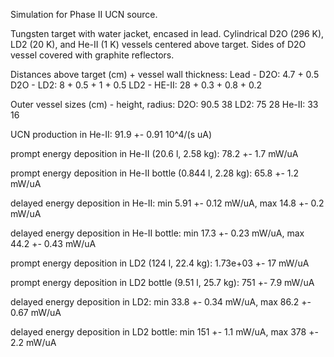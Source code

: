 Simulation for Phase II UCN source.

Tungsten target with water jacket, encased in lead.
Cylindrical D2O (296 K), LD2 (20 K), and He-II (1 K) vessels centered above target.
Sides of D2O vessel covered with graphite reflectors.

Distances above target (cm) + vessel wall thickness:
Lead - D2O: 4.7 + 0.5
D2O - LD2: 8 + 0.5 + 1 + 0.5
LD2 - HE-II: 28 + 0.3 + 0.8 + 0.2

Outer vessel sizes (cm) - height, radius:
D2O: 90.5 38
LD2: 75 28
He-II: 33 16

UCN production in He-II:
91.9 +- 0.91 10^4/(s uA)

prompt energy deposition in He-II (20.6 l, 2.58 kg):
78.2 +- 1.7 mW/uA

prompt energy deposition in He-II bottle (0.844 l, 2.28 kg):
65.8 +- 1.2 mW/uA

delayed energy deposition in He-II:
min 5.91 +- 0.12 mW/uA, max 14.8 +- 0.2 mW/uA

delayed energy deposition in He-II bottle:
min 17.3 +- 0.23 mW/uA, max 44.2 +- 0.43 mW/uA

prompt energy deposition in LD2 (124 l, 22.4 kg):
1.73e+03 +- 17 mW/uA

prompt energy deposition in LD2 bottle (9.51 l, 25.7 kg):
751 +- 7.9 mW/uA

delayed energy deposition in LD2:
min 33.8 +- 0.34 mW/uA, max 86.2 +- 0.67 mW/uA

delayed energy deposition in LD2 bottle:
min 151 +- 1.1 mW/uA, max 378 +- 2.2 mW/uA

